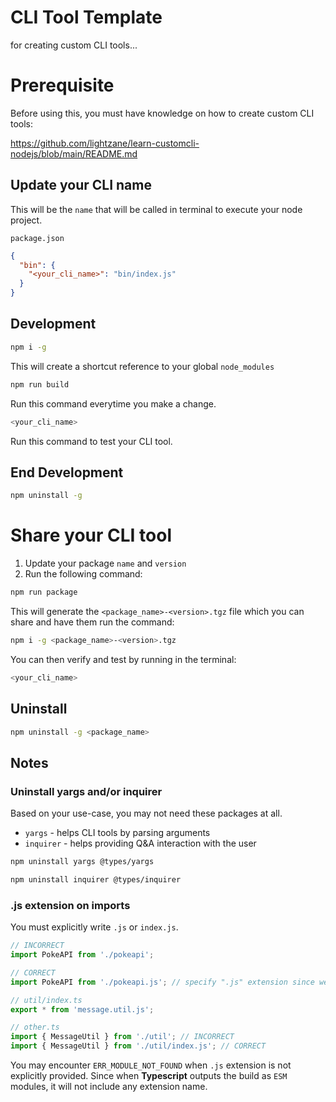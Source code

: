 # CLI Tool Template

for creating custom CLI tools...

# Prerequisite

Before using this, you must have knowledge on how to create custom CLI tools:

https://github.com/lightzane/learn-customcli-nodejs/blob/main/README.md

## Update your CLI name

This will be the `name` that will be called in terminal to execute your node project.

`package.json`

```json
{
  "bin": {
    "<your_cli_name>": "bin/index.js"
  }
}
```

## Development

```bash
npm i -g
```

This will create a shortcut reference to your global `node_modules`

```bash
npm run build
```

Run this command everytime you make a change.

```bash
<your_cli_name>
```

Run this command to test your CLI tool.

## End Development

```bash
npm uninstall -g
```

# Share your CLI tool

1. Update your package `name` and `version`
2. Run the following command:

```bash
npm run package
```

This will generate the `<package_name>-<version>.tgz` file which you can share and have them run the command:

```bash
npm i -g <package_name>-<version>.tgz
```

You can then verify and test by running in the terminal:

```bash
<your_cli_name>
```

## Uninstall

```bash
npm uninstall -g <package_name>
```

## Notes

### Uninstall yargs and/or inquirer

Based on your use-case, you may not need these packages at all.

- `yargs` - helps CLI tools by parsing arguments
- `inquirer` - helps providing Q&A interaction with the user

```bash
npm uninstall yargs @types/yargs
```

```bash
npm uninstall inquirer @types/inquirer
```

### .js extension on imports

You must explicitly write `.js` or `index.js`.

```ts
// INCORRECT
import PokeAPI from './pokeapi';

// CORRECT
import PokeAPI from './pokeapi.js'; // specify ".js" extension since we are building ESM modules
```

```ts
// util/index.ts
export * from 'message.util.js';

// other.ts
import { MessageUtil } from './util'; // INCORRECT
import { MessageUtil } from './util/index.js'; // CORRECT
```

You may encounter `ERR_MODULE_NOT_FOUND` when `.js` extension is not explicitly provided. Since when **Typescript** outputs the build as `ESM` modules, it will not include any extension name.
